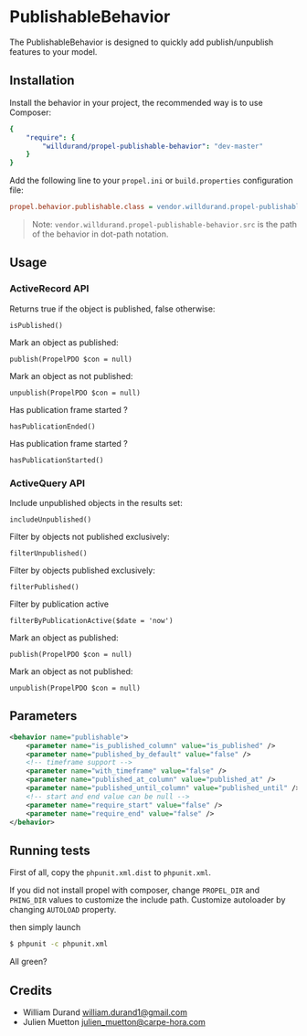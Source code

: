 PublishableBehavior
===================

The PublishableBehavior is designed to quickly add publish/unpublish features to your model.


Installation
------------

Install the behavior in your project, the recommended way is to use Composer:

``` yaml
{
    "require": {
        "willdurand/propel-publishable-behavior": "dev-master"
    }
}
```

Add the following line to your `propel.ini` or `build.properties` configuration file:

``` ini
propel.behavior.publishable.class = vendor.willdurand.propel-publishable-behavior.src.PublishableBehavior
```

> Note: `vendor.willdurand.propel-publishable-behavior.src` is the path of the behavior in dot-path notation.


Usage
-----

### ActiveRecord API ###

Returns true if the object is published, false otherwise:

    isPublished()

Mark an object as published:

    publish(PropelPDO $con = null)

Mark an object as not published:

    unpublish(PropelPDO $con = null)

Has publication frame started ?

    hasPublicationEnded()

Has publication frame started ?

    hasPublicationStarted()

### ActiveQuery API ###

Include unpublished objects in the results set:

    includeUnpublished()

Filter by objects not published exclusively:

    filterUnpublished()

Filter by objects published exclusively:

    filterPublished()

Filter by publication active

    filterByPublicationActive($date = 'now')

Mark an object as published:

    publish(PropelPDO $con = null)

Mark an object as not published:

    unpublish(PropelPDO $con = null)

Parameters
----------

``` xml
<behavior name="publishable">
    <parameter name="is_published_column" value="is_published" />
    <parameter name="published_by_default" value="false" />
    <!-- timeframe support -->
    <parameter name="with_timeframe" value="false" />
    <parameter name="published_at_column" value="published_at" />
    <parameter name="published_until_column" value="published_until" />
    <!-- start and end value can be null -->
    <parameter name="require_start" value="false" />
    <parameter name="require_end" value="false" />
</behavior>
```

Running tests
-------------

First of all, copy the `phpunit.xml.dist` to `phpunit.xml`.

If you did not install propel with composer, change `PROPEL_DIR` and `PHING_DIR`
values to customize the include path.
Customize autoloader by changing `AUTOLOAD` property.

then simply launch

``` bash
$ phpunit -c phpunit.xml
```

All green?


Credits
-------

* William Durand <william.durand1@gmail.com>
* Julien Muetton <julien_muetton@carpe-hora.com>
